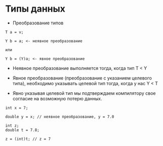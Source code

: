 # Типы данных

* Преобразование типов

```
T a = v;

Y b = a; <- неявное преобразование

или

Y b = (Y)a; <- явное преобразование
```

* Неявное преобразование выполняется тогда, когда тип T < Y

* Явное преобразование (преобразование с указанием целевого типа), необходимо указывать целевой тип тогда, когда у нас Y < T

* Явно указывая целевой тип мы подтверждаем компилятору свое согласие на возможную потерю данных.

```
int x = 7;

double y = x; // неявное преобразование, y = 7.0

int z;
double t = 7.8;

z = (int)t; // z = 7
```

